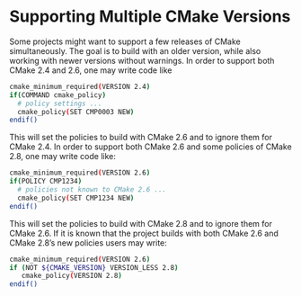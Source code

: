 # Supporting Multiple CMake Versions
Some projects might want to support a few releases of CMake simultaneously. The goal is to build with an older version, while also working with newer versions without warnings. In order to support both CMake 2.4 and 2.6, one may write code like
```sh
cmake_minimum_required(VERSION 2.4)
if(COMMAND cmake_policy)
  # policy settings ...
  cmake_policy(SET CMP0003 NEW)
endif()
```

This will set the policies to build with CMake 2.6 and to ignore them for CMake 2.4. In order to support both CMake 2.6 and some policies of CMake 2.8, one may write code like:
```sh
cmake_minimum_required(VERSION 2.6)
if(POLICY CMP1234)
  # policies not known to CMake 2.6 ...
  cmake_policy(SET CMP1234 NEW)
endif()
```

This will set the policies to build with CMake 2.8 and to ignore them for CMake 2.6. If it is known that the project builds with both CMake 2.6 and CMake 2.8’s new policies users may write:
```sh
cmake_minimum_required(VERSION 2.6)
if (NOT ${CMAKE_VERSION} VERSION_LESS 2.8)
   cmake_policy(VERSION 2.8)
endif()
```

